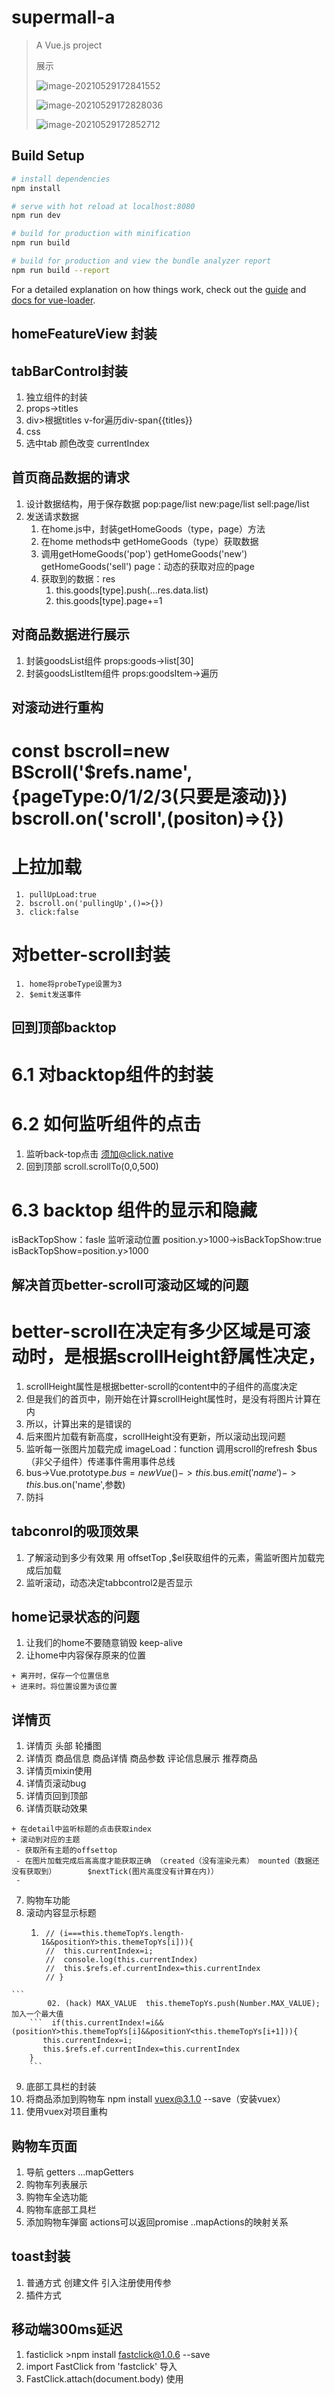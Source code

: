 # supermall-a
> A Vue.js project
>
> 展示
>
> ![image-20210529172841552](C:\Users\Administrator\AppData\Roaming\Typora\typora-user-images\image-20210529172841552.png)
>
> ![image-20210529172828036](C:\Users\Administrator\AppData\Roaming\Typora\typora-user-images\image-20210529172828036.png)
>
> ![image-20210529172852712](C:\Users\Administrator\AppData\Roaming\Typora\typora-user-images\image-20210529172852712.png)

## Build Setup

``` bash
# install dependencies
npm install

# serve with hot reload at localhost:8080
npm run dev

# build for production with minification
npm run build

# build for production and view the bundle analyzer report
npm run build --report
```

For a detailed explanation on how things work, check out the [guide](http://vuejs-templates.github.io/webpack/) and [docs for vue-loader](http://vuejs.github.io/vue-loader).
## homeFeatureView 封装
## tabBarControl封装
   1. 独立组件的封装
   2. props->titles
   3. div>根据titles v-for遍历div-span{{titles}}
   4. css
   5. 选中tab 颜色改变 currentIndex
## 首页商品数据的请求
   1. 设计数据结构，用于保存数据 pop:page/list new:page/list sell:page/list
   2. 发送请求数据 
      1. 在home.js中，封装getHomeGoods（type，page）方法
      2. 在home methods中 getHomeGoods（type）获取数据
      3. 调用getHomeGoods('pop') getHomeGoods('new') getHomeGoods('sell') page：动态的获取对应的page
      4. 获取到的数据：res
         1. this.goods[type].push(...res.data.list)
         2. this.goods[type].page+=1
## 对商品数据进行展示
   1. 封装goodsList组件 props:goods->list[30]
   2. 封装goodsListItem组件 props:goodsItem->遍历
## 对滚动进行重构
   # const bscroll=new BScroll('$refs.name',{pageType:0/1/2/3(只要是滚动)}) bscroll.on('scroll',(positon)=>{})
   # 上拉加载
     1. pullUpLoad:true
     2. bscroll.on('pullingUp',()=>{})
     3. click:false
   # 对better-scroll封装
     1. home将probeType设置为3
     2. $emit发送事件
## 回到顶部backtop
 # 6.1 对backtop组件的封装
 # 6.2 如何监听组件的点击
   1. 监听back-top点击 须加@click.native
   2. 回到顶部 scroll.scrollTo(0,0,500)
 # 6.3 backtop 组件的显示和隐藏
   isBackTopShow：fasle
   监听滚动位置 position.y>1000->isBackTopShow:true
   isBackTopShow=position.y>1000
## 解决首页better-scroll可滚动区域的问题
   # better-scroll在决定有多少区域是可滚动时，是根据scrollHeight舒属性决定，
   1. scrollHeight属性是根据better-scroll的content中的子组件的高度决定
   2. 但是我们的首页中，刚开始在计算scrollHeight属性时，是没有将图片计算在内
   3. 所以，计算出来的是错误的
   4. 后来图片加载有新高度，scrollHeight没有更新，所以滚动出现问题
   5. 监听每一张图片加载完成 imageLoad：function 调用scroll的refresh $bus（非父子组件）传递事件需用事件总线
   6. bus->Vue.prototype.$bus=new Vue()->this.$bus.$emit('name')->this.$bus.on('name',参数)
   7. 防抖
## tabconrol的吸顶效果
   1. 了解滚动到多少有效果 用 offsetTop ,$el获取组件的元素，需监听图片加载完成后加载
   2. 监听滚动，动态决定tabbcontrol2是否显示
## home记录状态的问题
   1. 让我们的home不要随意销毁 keep-alive
   2. 让home中内容保存原来的位置

    + 离开时，保存一个位置信息
    + 进来时。将位置设置为该位置
## 详情页 
   1. 详情页 头部 轮播图
   2. 详情页 商品信息 商品详情 商品参数 评论信息展示 推荐商品
   3. 详情页mixin使用
   4. 详情页滚动bug
   5. 详情页回到顶部
   6. 详情页联动效果 

    + 在detail中监听标题的点击获取index
    + 滚动到对应的主题
     - 获取所有主题的offsettop
     - 在图片加载完成后高高度才能获取正确 （created（没有渲染元素） mounted（数据还没有获取到）       $nextTick(图片高度没有计算在内)）
     - 
   7. 购物车功能
   8. 滚动内容显示标题
        1. ``` // if(this.currentIndex!=i&&(i<this.themeTopYs.length-1&&positionY>=this.themeTopYs[i]&&         positionY<this.themeTopYs[i+1])||
            // (i===this.themeTopYs.length-1&&positionY>this.themeTopYs[i])){
            //  this.currentIndex=i;
            //  console.log(this.currentIndex)
            //  this.$refs.ef.currentIndex=this.currentIndex
            // } 
            ```
    ``` 
            02. (hack) MAX_VALUE  this.themeTopYs.push(Number.MAX_VALUE);加入一个最大值
        ​```  if(this.currentIndex!=i&&(positionY>this.themeTopYs[i]&&positionY<this.themeTopYs[i+1])){
           this.currentIndex=i;
           this.$refs.ef.currentIndex=this.currentIndex
        }
        ```
   9. 底部工具栏的封装
   10. 将商品添加到购物车 npm install vuex@3.1.0 --save（安装vuex）
   11. 使用vuex对项目重构
## 购物车页面
   1. 导航 getters ...mapGetters
   2. 购物车列表展示
   3. 购物车全选功能
   4. 购物车底部工具栏
   5. 添加购物车弹窗 actions可以返回promise ..mapActions的映射关系
## toast封装
   1. 普通方式 创建文件 引入注册使用传参
   2. 插件方式
## 移动端300ms延迟
   1. fasticlick >npm install fastclick@1.0.6 --save
   2. import FastClick from 'fastclick' 导入
   3. FastClick.attach(document.body)  使用